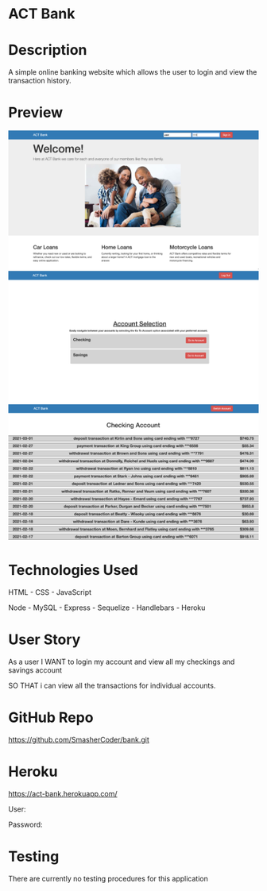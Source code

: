 # ACT Bank

# Description

A simple online banking website which allows the user to login and view the transaction history.

# Preview

![View](./public/images/Homepage.png)
![View](./public/images/Acctselection.png)
![View](./public/images/Transactions.png)


# Technologies Used

  HTML - CSS - JavaScript 
 
 Node - MySQL - Express - Sequelize - Handlebars - Heroku

 
 # User Story

 As a user 
 I WANT to login my account and view all my checkings and savings account
 
 SO THAT i can view all the transactions for individual accounts.

 # GitHub Repo

 https://github.com/SmasherCoder/bank.git


 # Heroku 
 https://act-bank.herokuapp.com/

 User:
 
 Password: 

 # Testing 

 There are currently no testing procedures for this application






